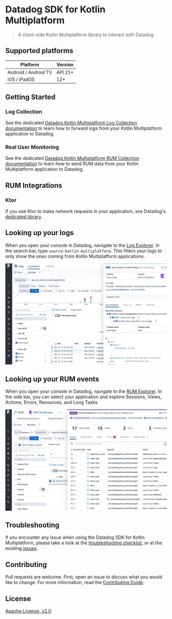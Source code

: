 # Datadog SDK for Kotlin Multiplatform

> A client-side Kotlin Multiplatform library to interact with Datadog.

## Supported platforms

| Platform              | Version |
|-----------------------|---------|
| Android / Android TV  | API 21+ |
| iOS / iPadOS          | 12+     |

## Getting Started

### Log Collection

See the dedicated [Datadog Kotlin Multiplatform Log Collection documentation][1] to learn how to forward logs from your Kotlin Multiplatform application to Datadog.

### Real User Monitoring

See the dedicated [Datadog Kotlin Multiplatform RUM Collection documentation][2] to learn how to send RUM data from your Kotlin Multiplatform application to Datadog.

## RUM Integrations

### Ktor

If you use Ktor to make network requests in your application, see Datadog's [dedicated library](integrations/ktor/README.md).

## Looking up your logs

When you open your console in Datadog, navigate to the [Log Explorer][3]. In the search bar, type `source:kotlin-multiplatform`. This filters your logs to only show the ones coming from Kotlin Multiplatform applications.

![Datadog Mobile Logs](docs/images/screenshot_logs.png)

## Looking up your RUM events

When you open your console in Datadog, navigate to the [RUM Explorer][4]. In the side bar, you can select your application and explore Sessions, Views, Actions, Errors, Resources, and Long Tasks.

![Datadog Mobile Logs](docs/images/screenshot_rum.png)

## Troubleshooting

If you encounter any issue when using the Datadog SDK for Kotlin Multiplatform, please take a look at
the [troubleshooting checklist][5], or at
the existing [issues](https://github.com/DataDog/dd-sdk-kotlin-multiplatform/issues?q=is%3Aissue).

## Contributing

Pull requests are welcome. First, open an issue to discuss what you would like to change. For more information, read the [Contributing Guide](CONTRIBUTING.md).

## License

[Apache License, v2.0](LICENSE)

[1]: https://docs.datadoghq.com/logs/log_collection/kotlin-multiplatform/
[2]: https://docs.datadoghq.com/real_user_monitoring/kotlin-multiplatform/
[3]: https://app.datadoghq.com/logs
[4]: https://app.datadoghq.com/rum/explorer
[5]: https://docs.datadoghq.com/real_user_monitoring/mobile_and_tv_monitoring/troubleshooting/kotlin-multiplatform/
